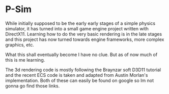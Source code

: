 # P-Sim
 While initially supposed to be the early early stages of a simple physics simulator, it has turned into a small game engine project written with DirectX11.
 Learning how to do the very basic rendering is in the late stages and this project has now turned towards engine frameworks, more complex graphics, etc.
 
 What this shall eventually become I have no clue. But as of now much of this is me learning.
 
 The 3d rendering code is mostly following the Braynzar soft D3D11 tutorial and the recent ECS code is taken and adapted from Austin Morlan's implementation. Both of these can easily be found on google so Im not gonna go find those links. 
